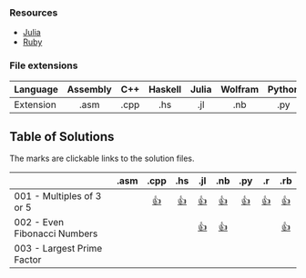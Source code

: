 ### Resources

* [Julia](https://docs.julialang.org/en/v1/)
* [Ruby](http://ruby-doc.com/docs/ProgrammingRuby/)

### File extensions

| Language  | Assembly | C++  | Haskell | Julia | Wolfram | Python | R  | Ruby |
|-----------|:--------:|:----:|:-------:|:-----:|:-------:|:------:|:--:|:----:|
| Extension |   .asm   | .cpp |   .hs   |  .jl  |   .nb   |  .py   | .r | .rb  |

## Table of Solutions

The marks are clickable links to the solution files.

|                              | .asm |         .cpp          |           .hs            |          .jl           |             .nb              |           .py           |        .r         |          .rb          |
|------------------------------|:----:|:---------------------:|:------------------------:|:----------------------:|:----------------------------:|:-----------------------:|:-----------------:|:---------------------:|
| 001 - Multiples of 3 or 5    |      | [:+1:](./C++/001.cpp) | [:+1:](./Haskell/001.hs) | [:+1:](./Julia/001.jl) | [:+1:](./Mathematica/001.nb) | [:+1:](./Python/001.py) | [:+1:](./R/001.r) | [:+1:](./Ruby/001.rb) |
| 002 - Even Fibonacci Numbers |      |                       |                          | [:+1:](./Julia/002.jl) | [:+1:](./Mathematica/002.nb) |                         |                   | [:+1:](./Ruby/002.rb) |
| 003 - Largest Prime Factor   |
